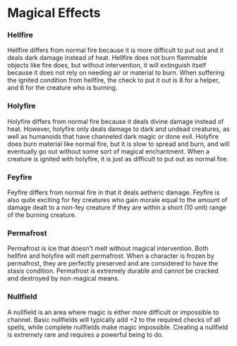 # Magical Effects

### Hellfire
Hellfire differs from normal fire because it is more difficult to put out and it deals dark damage instead of heat. Hellfire does not burn flammable objects like fire does, but without intervention, it will extinguish itself because it does not rely on needing air or material to burn. When suffering the ignited condition from hellfire, the check to put it out is 8 for a helper, and 6 for the creature who is burning.

### Holyfire
Holyfire differs from normal fire because it deals divine damage instead of heat. However, holyfire only deals damage to dark and undead creatures, as well as humanoids that have channeled dark magic or done evil. Holyfire does burn material like normal fire, but it is slow to spread and burn, and will eventually go out without some sort of magical enchantment. When a creature is ignited with holyfire, it is just as difficult to put out as normal fire.

### Feyfire
Feyfire differs from normal fire in that it deals aetheric damage. Feyfire is also quite exciting for fey creatures who gain morale equal to the amount of damage dealt to a non-fey creature if they are within a short (10 unit) range of the burning creature.

### Permafrost
Permafrost is ice that doesn't melt without magical intervention. Both hellfire and holyfire will melt permafrost. When a character is frozen by permafrost, they are perfectly preserved and are considered to have the stasis condition. Permafrost is extremely durable and cannot be cracked and destroyed by non-magical means.

### Nullfield
A nullfield is an area where magic is either more difficult or impossible to channel. Basic nullfields will typically add +2 to the required checks of all spells, while complete nullfields make magic impossible. Creating a nullfield is extremely rare and requires a powerful being to do.




